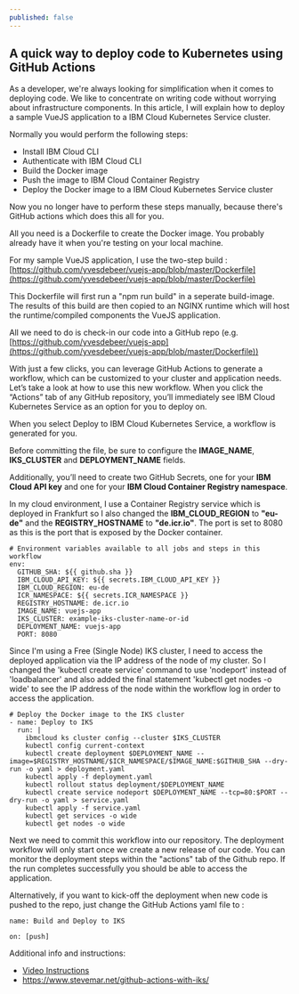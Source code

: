 ```yaml
---
published: false
---
```

## A quick way to deploy code to Kubernetes using GitHub Actions

As a developer, we're always looking for simplification when it comes to deploying code.
We like to concentrate on writing code without worrying about infrastructure components.
In this article, I will explain how to deploy a sample VueJS application to a IBM Cloud Kubernetes Service cluster.

Normally you would perform the following steps:
- Install IBM Cloud CLI
- Authenticate with IBM Cloud CLI
- Build the Docker image
- Push the image to IBM Cloud Container Registry
- Deploy the Docker image to a IBM Cloud Kubernetes Service cluster

Now you no longer have to perform these steps manually, because there's GitHub actions which does this all for you.

All you need is a Dockerfile to create the Docker image. You probably already have it when you're testing on your local machine.

For my sample VueJS application, I use the two-step build : [https://github.com/yvesdebeer/vuejs-app/blob/master/Dockerfile](https://github.com/yvesdebeer/vuejs-app/blob/master/Dockerfile)

This Dockerfile will first run a "npm run build" in a seperate build-image.
The results of this build are then copied to an NGINX runtime which will host the runtime/compiled components the VueJS application.

All we need to do is check-in our code into a GitHub repo (e.g. [https://github.com/yvesdebeer/vuejs-app](https://github.com/yvesdebeer/vuejs-app/blob/master/Dockerfile))

With just a few clicks, you can leverage GitHub Actions to generate a workflow, which can be customized to your cluster and application needs.
Let’s take a look at how to use this new workflow. When you click the “Actions” tab of any GitHub repository, you’ll immediately see IBM Cloud Kubernetes Service as an option for you to deploy on.

When you select Deploy to IBM Cloud Kubernetes Service, a workflow is generated for you.

Before committing the file, be sure to configure the **IMAGE_NAME**, **IKS_CLUSTER** and **DEPLOYMENT_NAME** fields.

Additionally, you’ll need to create two GitHub Secrets, one for your **IBM Cloud API key** and one for your **IBM Cloud Container Registry namespace**.

In my cloud environment, I use a Container Registry service which is deployed in Frankfurt so I also changed the **IBM_CLOUD_REGION** to **"eu-de"** and the **REGISTRY_HOSTNAME** to **"de.icr.io"**.
The port is set to 8080 as this is the port that is exposed by the Docker container.

	# Environment variables available to all jobs and steps in this workflow
	env:
	  GITHUB_SHA: ${{ github.sha }}
	  IBM_CLOUD_API_KEY: ${{ secrets.IBM_CLOUD_API_KEY }}
	  IBM_CLOUD_REGION: eu-de
	  ICR_NAMESPACE: ${{ secrets.ICR_NAMESPACE }}
	  REGISTRY_HOSTNAME: de.icr.io
	  IMAGE_NAME: vuejs-app
	  IKS_CLUSTER: example-iks-cluster-name-or-id
	  DEPLOYMENT_NAME: vuejs-app
	  PORT: 8080
	  
Since I'm using a Free (Single Node) IKS cluster, I need to access the deployed application via the IP address of the node of my cluster. So I changed the 'kubectl create service' command to use  'nodeport' instead of 'loadbalancer' and also added the final statement 'kubectl get nodes -o wide' to see the IP address of the node within the workflow log in order to access the application.

	# Deploy the Docker image to the IKS cluster
    - name: Deploy to IKS
      run: |
        ibmcloud ks cluster config --cluster $IKS_CLUSTER
        kubectl config current-context
        kubectl create deployment $DEPLOYMENT_NAME --image=$REGISTRY_HOSTNAME/$ICR_NAMESPACE/$IMAGE_NAME:$GITHUB_SHA --dry-run -o yaml > deployment.yaml
        kubectl apply -f deployment.yaml
        kubectl rollout status deployment/$DEPLOYMENT_NAME
        kubectl create service nodeport $DEPLOYMENT_NAME --tcp=80:$PORT --dry-run -o yaml > service.yaml
        kubectl apply -f service.yaml
        kubectl get services -o wide
        kubectl get nodes -o wide

Next we need to commit this workflow into our repository.
The deployment workflow will only start once we create a new release of our code.
You can monitor the deployment steps within the "actions" tab of the Github repo.
If the run completes successfully you should be able to access the application.

Alternatively, if you want to kick-off the deployment when new code is pushed to the repo, just change the GitHub Actions yaml file to :

	name: Build and Deploy to IKS

	on: [push]

Additional info and instructions:
- [Video Instructions](https://youtu.be/r5hyAmuNHyE)
- https://www.stevemar.net/github-actions-with-iks/
